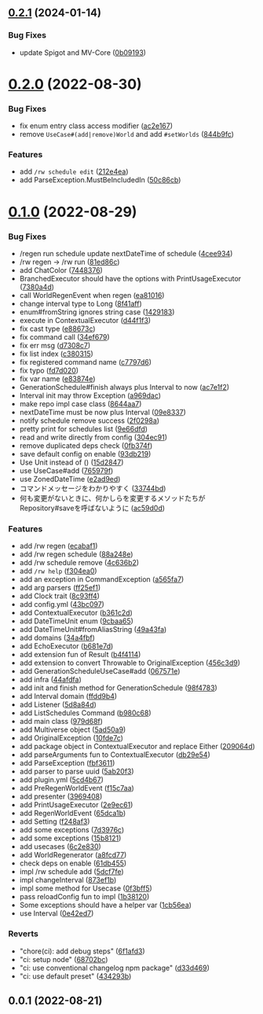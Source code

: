 ## [0.2.1](https://github.com/GiganticMinecraft/RegenerateWorld/compare/v0.2.0...v0.2.1) (2024-01-14)


### Bug Fixes

* update Spigot and MV-Core ([0b09193](https://github.com/GiganticMinecraft/RegenerateWorld/commit/0b091935dbf90730bfbcce580e248f870c6f6c2e))



# [0.2.0](https://github.com/GiganticMinecraft/RegenerateWorld/compare/v0.1.0...v0.2.0) (2022-08-30)


### Bug Fixes

* fix enum entry class access modifier ([ac2e167](https://github.com/GiganticMinecraft/RegenerateWorld/commit/ac2e167d2116dd8ab37babf7db03ab039e0f21ad))
* remove `UseCase#(add|remove)World` and add `#setWorlds` ([844b9fc](https://github.com/GiganticMinecraft/RegenerateWorld/commit/844b9fcca6223c198bec61a0d23cfb815216539d))


### Features

* add `/rw schedule edit` ([212e4ea](https://github.com/GiganticMinecraft/RegenerateWorld/commit/212e4ea273351776e3df1659e4a27f35a8550761))
* add ParseException.MustBeIncludedIn ([50c86cb](https://github.com/GiganticMinecraft/RegenerateWorld/commit/50c86cb3cdb539cde723e99ff4597f866a8c1439))



# [0.1.0](https://github.com/GiganticMinecraft/RegenerateWorld/compare/v0.0.1...v0.1.0) (2022-08-29)


### Bug Fixes

* /regen run schedule update nextDateTime of schedule ([4cee934](https://github.com/GiganticMinecraft/RegenerateWorld/commit/4cee934f4fd9887e2d72b95f0d250d620d56d737))
* /rw regen -> /rw run ([81ed86c](https://github.com/GiganticMinecraft/RegenerateWorld/commit/81ed86c0e410195e1c9f07e1ae846d3b4300c740))
* add ChatColor ([7448376](https://github.com/GiganticMinecraft/RegenerateWorld/commit/7448376b55a09cd6011400e4769224840d2915cd))
* BranchedExecutor should have the options with PrintUsageExecutor ([7380a4d](https://github.com/GiganticMinecraft/RegenerateWorld/commit/7380a4da06821cc1f6937f1c4343e73108382a3c))
* call WorldRegenEvent when regen ([ea81016](https://github.com/GiganticMinecraft/RegenerateWorld/commit/ea81016348fc74e6c994fc186053eadca2dbfe09))
* change interval type to Long ([8f41aff](https://github.com/GiganticMinecraft/RegenerateWorld/commit/8f41aff5bafa0b8aecc2d88257367bef1caf1625))
* enum#fromString ignores string case ([1429183](https://github.com/GiganticMinecraft/RegenerateWorld/commit/1429183074c0c2a7151ba14cb501df3efd090d85))
* execute in ContextualExecutor ([d44f1f3](https://github.com/GiganticMinecraft/RegenerateWorld/commit/d44f1f3d9c88b8cd0c3a953106c9e2b16d4589db))
* fix cast type ([e88673c](https://github.com/GiganticMinecraft/RegenerateWorld/commit/e88673c0b381f69b01c46b4099d1d59f01d4157a))
* fix command call ([34ef679](https://github.com/GiganticMinecraft/RegenerateWorld/commit/34ef679ec5982e33861fff95452c9df4e97c2868))
* fix err msg ([d7308c7](https://github.com/GiganticMinecraft/RegenerateWorld/commit/d7308c7d8fea9a4a6a9cd6df9dd7b132fdb0dd1e))
* fix list index ([c380315](https://github.com/GiganticMinecraft/RegenerateWorld/commit/c380315277daa494f93b3b0e48e1860307af3675))
* fix registered command name ([c7797d6](https://github.com/GiganticMinecraft/RegenerateWorld/commit/c7797d6f1c0502953ab884cdc0a9bd8b260e263a))
* fix typo ([fd7d020](https://github.com/GiganticMinecraft/RegenerateWorld/commit/fd7d02081aa9416eaf1b6d4c6ee203eb33eef247))
* fix var name ([e83874e](https://github.com/GiganticMinecraft/RegenerateWorld/commit/e83874edcb68bd4d358be574394cc297044844c0))
* GenerationSchedule#finish always plus Interval to now ([ac7e1f2](https://github.com/GiganticMinecraft/RegenerateWorld/commit/ac7e1f2cf5d82d99a3325a63815bd36b8fee844e))
* Interval init may throw Exception ([a969dac](https://github.com/GiganticMinecraft/RegenerateWorld/commit/a969dac9b20d9cd5f502ff95fa6816705a4c2801))
* make repo impl case class ([8644aa7](https://github.com/GiganticMinecraft/RegenerateWorld/commit/8644aa77761e1c4cf31709b13d384c4a64728e4e))
* nextDateTime must be now plus Interval ([09e8337](https://github.com/GiganticMinecraft/RegenerateWorld/commit/09e8337ea008c629b9f584e4c4d01b11fce18061))
* notify schedule remove success ([2f0298a](https://github.com/GiganticMinecraft/RegenerateWorld/commit/2f0298a395a096a8f54d399a76f1085041d9ef52))
* pretty print for schedules list ([9e66dfd](https://github.com/GiganticMinecraft/RegenerateWorld/commit/9e66dfd42a5babb996e3f7d86261a89a7c0bbe23))
* read and write directly from config ([304ec91](https://github.com/GiganticMinecraft/RegenerateWorld/commit/304ec9132ab4736b1d5247a53364a71813ab16fa))
* remove duplicated deps check ([0fb374f](https://github.com/GiganticMinecraft/RegenerateWorld/commit/0fb374f32ff6164e52eb56db56ca53fd0327ced2))
* save default config on enable ([93db219](https://github.com/GiganticMinecraft/RegenerateWorld/commit/93db219e3d9e50eea166bafd1a4f90b73401355a))
* Use Unit instead of () ([15d2847](https://github.com/GiganticMinecraft/RegenerateWorld/commit/15d2847507fb840a99b12ea10104194799c61114))
* use UseCase#add ([765979f](https://github.com/GiganticMinecraft/RegenerateWorld/commit/765979f24bae0d0cabb93f3878ee03ec47f22ac1))
* use ZonedDateTime ([e2ad9ed](https://github.com/GiganticMinecraft/RegenerateWorld/commit/e2ad9edcb397f28a5f3e16ecf5d610997014c003))
* コマンドメッセージをわかりやすく ([33744bd](https://github.com/GiganticMinecraft/RegenerateWorld/commit/33744bd41b541995351b963e78025c2d04af48bd))
* 何も変更がないときに、何かしらを変更するメソッドたちがRepository#saveを呼ばないように ([ac59d0d](https://github.com/GiganticMinecraft/RegenerateWorld/commit/ac59d0d9e547999cabc0c6336f19a446d2398964))


### Features

* add /rw regen ([ecabaf1](https://github.com/GiganticMinecraft/RegenerateWorld/commit/ecabaf15a962de47ce111397ad206f200387a459))
* add /rw regen schedule ([88a248e](https://github.com/GiganticMinecraft/RegenerateWorld/commit/88a248e9c3c9e1e69a602b0f872961ce20193b43))
* add /rw schedule remove ([4c636b2](https://github.com/GiganticMinecraft/RegenerateWorld/commit/4c636b297e0abeb10f6132573375d8737f80ad44))
* add `/rw help` ([f304ea0](https://github.com/GiganticMinecraft/RegenerateWorld/commit/f304ea02944846087ea733e60b6f2ace7e5601c5))
* add an exception in CommandException ([a565fa7](https://github.com/GiganticMinecraft/RegenerateWorld/commit/a565fa729415c43462b2314dd277f6ac57e92c9c))
* add arg parsers ([ff25ef1](https://github.com/GiganticMinecraft/RegenerateWorld/commit/ff25ef14d88cadaf682d099e4186c875200543fc))
* add Clock trait ([8c93ff4](https://github.com/GiganticMinecraft/RegenerateWorld/commit/8c93ff403ec51af6414c62181df6cb3f35f5da25))
* add config.yml ([43bc097](https://github.com/GiganticMinecraft/RegenerateWorld/commit/43bc097d4be6a68293179c3efbb0ef825fca5354))
* add ContextualExecutor ([b361c2d](https://github.com/GiganticMinecraft/RegenerateWorld/commit/b361c2d1ad81f50e553c0015083b7a9f37787c68))
* add DateTimeUnit enum ([9cbaa65](https://github.com/GiganticMinecraft/RegenerateWorld/commit/9cbaa654b18ab2d1a211be8fc49689a619b41530))
* add DateTimeUnit#fromAliasString ([49a43fa](https://github.com/GiganticMinecraft/RegenerateWorld/commit/49a43fa605c8bbfb4d5010a37f5d351b7a97f901))
* add domains ([34a4fbf](https://github.com/GiganticMinecraft/RegenerateWorld/commit/34a4fbfc8d20aa599317579183843d0bc445e1ef))
* add EchoExecutor ([b681e7d](https://github.com/GiganticMinecraft/RegenerateWorld/commit/b681e7d62665501068d4ca26efd5cd6610792bb2))
* add extension fun of Result ([b4f4114](https://github.com/GiganticMinecraft/RegenerateWorld/commit/b4f41140ede5e2e404d1de7970e607cf0cab9360))
* add extension to convert Throwable to OriginalException ([456c3d9](https://github.com/GiganticMinecraft/RegenerateWorld/commit/456c3d9a5015880419f1b6a35698e55452e02415))
* add GenerationScheduleUseCase#add ([067571e](https://github.com/GiganticMinecraft/RegenerateWorld/commit/067571e62020e6481430fbe55a4f837f635e10df))
* add infra ([44afdfa](https://github.com/GiganticMinecraft/RegenerateWorld/commit/44afdfac6e17c4cc11f8b1a6e5b4d328466edaa7))
* add init and finish method for GenerationSchedule ([98f4783](https://github.com/GiganticMinecraft/RegenerateWorld/commit/98f4783d70ecfda3f84dda1557d2fff18a9649d4))
* add Interval domain ([ffdd9b4](https://github.com/GiganticMinecraft/RegenerateWorld/commit/ffdd9b4d523d82c8c57f9d95e6a66d40207ce408))
* add Listener ([5d8a84d](https://github.com/GiganticMinecraft/RegenerateWorld/commit/5d8a84df30d6cc2d37112500fbe2296422413040))
* add ListSchedules Command ([b980c68](https://github.com/GiganticMinecraft/RegenerateWorld/commit/b980c685d330954640f040faa0e278e32eea200b))
* add main class ([979d68f](https://github.com/GiganticMinecraft/RegenerateWorld/commit/979d68f7a0fff21eee2a6d9c8f2003beb4701cf4))
* add Multiverse object ([5ad50a9](https://github.com/GiganticMinecraft/RegenerateWorld/commit/5ad50a9a298db4ed3bb3a90e36364b4bdc650e55))
* add OriginalException ([10fde7c](https://github.com/GiganticMinecraft/RegenerateWorld/commit/10fde7ceb2696daea7cf2c492ae3e07f5b576097))
* add package object in ContextualExecutor and replace Either ([209064d](https://github.com/GiganticMinecraft/RegenerateWorld/commit/209064dcceda0f2f1bcae45a073659507bb4d453))
* add parseArguments fun to ContextualExecutor ([db29e54](https://github.com/GiganticMinecraft/RegenerateWorld/commit/db29e54ff39e22074a89d2138a1f9bca166c3ad1))
* add ParseException ([fbf3611](https://github.com/GiganticMinecraft/RegenerateWorld/commit/fbf3611bcdf76946f5541f71927fde900c74cbd2))
* add parser to parse uuid ([5ab20f3](https://github.com/GiganticMinecraft/RegenerateWorld/commit/5ab20f3d315aa26a10392ac3805608279919ea40))
* add plugin.yml ([5cd4b67](https://github.com/GiganticMinecraft/RegenerateWorld/commit/5cd4b679eaa76f4e9913eb06f8ad4b289d80acff))
* add PreRegenWorldEvent ([f15c7aa](https://github.com/GiganticMinecraft/RegenerateWorld/commit/f15c7aa44fa25224f2d31f7499a32a6813c5294a))
* add presenter ([3969408](https://github.com/GiganticMinecraft/RegenerateWorld/commit/3969408edf5439fbcc4f97d705c1ca7a6d11e69a))
* add PrintUsageExecutor ([2e9ec61](https://github.com/GiganticMinecraft/RegenerateWorld/commit/2e9ec6104f2339a393b53fa71052f1dcf51381bd))
* add RegenWorldEvent ([65dca1b](https://github.com/GiganticMinecraft/RegenerateWorld/commit/65dca1b4953d11f2f0361fea483885400b01db52))
* add Setting ([f248af3](https://github.com/GiganticMinecraft/RegenerateWorld/commit/f248af3b2f9605d92f83e06c4c4712b889620433))
* add some exceptions ([7d3976c](https://github.com/GiganticMinecraft/RegenerateWorld/commit/7d3976cc6cb7cc8b6d9c7e249b2e71a5ea34b8e3))
* add some exceptions ([15b8121](https://github.com/GiganticMinecraft/RegenerateWorld/commit/15b81217c72e8cd35b8c45f1d9d4bf00563a9eeb))
* add usecases ([6c2e830](https://github.com/GiganticMinecraft/RegenerateWorld/commit/6c2e830040c1818c5432536495a83c484297a982))
* add WorldRegenerator ([a8fcd77](https://github.com/GiganticMinecraft/RegenerateWorld/commit/a8fcd77ff78a075fcf11c748853fb51ff2d73508))
* check deps on enable ([61db455](https://github.com/GiganticMinecraft/RegenerateWorld/commit/61db455ddb7d726e343500d2e4620412f71bccc1))
* impl /rw schedule add ([5dcf7fe](https://github.com/GiganticMinecraft/RegenerateWorld/commit/5dcf7fee9056b622dc9af24b6014c6de98a36d7b))
* impl changeInterval ([873ef1b](https://github.com/GiganticMinecraft/RegenerateWorld/commit/873ef1b2f258eb79530176c59ee27df0115413e3))
* impl some method for Usecase ([0f3bff5](https://github.com/GiganticMinecraft/RegenerateWorld/commit/0f3bff573e3170eca78c6cb26dccd2781addb456))
* pass reloadConfig fun to impl ([1b38120](https://github.com/GiganticMinecraft/RegenerateWorld/commit/1b38120f472ff09debf254077eafbfa0f2215ee9))
* Some exceptions should have a helper var ([1cb56ea](https://github.com/GiganticMinecraft/RegenerateWorld/commit/1cb56eaabae395574eb42a309e5783ab065dccdd))
* use Interval ([0e42ed7](https://github.com/GiganticMinecraft/RegenerateWorld/commit/0e42ed77371c225954ac5c6c0ecc304e669896d7))


### Reverts

* "chore(ci): add debug steps" ([6f1afd3](https://github.com/GiganticMinecraft/RegenerateWorld/commit/6f1afd3bcf4fb34ce421af54e21d2e5408235a06))
* "ci: setup node" ([68702bc](https://github.com/GiganticMinecraft/RegenerateWorld/commit/68702bc2a96353b78ac0a7a88115ff60a8146a47))
* "ci: use conventional changelog npm package" ([d33d469](https://github.com/GiganticMinecraft/RegenerateWorld/commit/d33d46968ca5d745309e958e7cc7078e449bc1ff))
* "ci: use default preset" ([434293b](https://github.com/GiganticMinecraft/RegenerateWorld/commit/434293b66d46da678956550c234640afad6b9207))



## 0.0.1 (2022-08-21)



